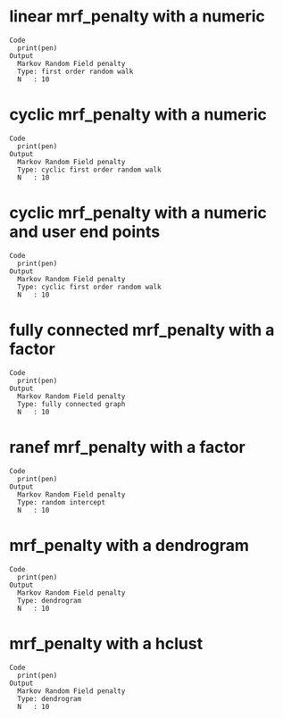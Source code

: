 # linear mrf_penalty with a numeric

    Code
      print(pen)
    Output
      Markov Random Field penalty
      Type: first order random walk
      N   : 10

# cyclic mrf_penalty with a numeric

    Code
      print(pen)
    Output
      Markov Random Field penalty
      Type: cyclic first order random walk
      N   : 10

# cyclic mrf_penalty with a numeric and user end points

    Code
      print(pen)
    Output
      Markov Random Field penalty
      Type: cyclic first order random walk
      N   : 10

# fully connected mrf_penalty with a factor

    Code
      print(pen)
    Output
      Markov Random Field penalty
      Type: fully connected graph
      N   : 10

# ranef mrf_penalty with a factor

    Code
      print(pen)
    Output
      Markov Random Field penalty
      Type: random intercept
      N   : 10

# mrf_penalty with a dendrogram

    Code
      print(pen)
    Output
      Markov Random Field penalty
      Type: dendrogram
      N   : 10

# mrf_penalty with a hclust

    Code
      print(pen)
    Output
      Markov Random Field penalty
      Type: dendrogram
      N   : 10

